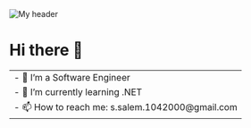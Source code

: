 <head>
  <img src="https://raw.githubusercontent.com/Elteoremadebeethoven/AnimacionesConManim/master/HelloWorld.gif" alt="My header">
</head>
<h1> Hi there 👋</h1>
<table>
  <tr>
    <td>- 🔭 I’m a Software Engineer </td>
  </tr>
  <tr>
    <td>- 🌱 I’m currently learning .NET </td>
  </tr>
   <tr>
    <td>- 📫 How to reach me: s.salem.1042000@gmail.com</td>
  </tr>
</table>







